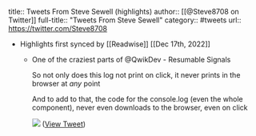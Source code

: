 title:: Tweets From Steve Sewell (highlights)
author:: [[@Steve8708 on Twitter]]
full-title:: "Tweets From Steve Sewell"
category:: #tweets
url:: https://twitter.com/Steve8708

- Highlights first synced by [[Readwise]] [[Dec 17th, 2022]]
	- One of the craziest parts of @QwikDev - Resumable Signals
	  
	  So not only does this log not print on click, it never prints in the browser at *any* point
	  
	  And to add to that, the code for the console.log (even the whole component), never even downloads to the browser, even on click 
	  
	  ![](https://pbs.twimg.com/media/FkC1iglVUAEhYiu.jpg) ([View Tweet](https://twitter.com/Steve8708/status/1603482479007891456))